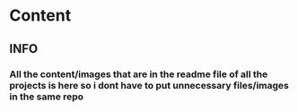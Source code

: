 # Content
## INFO
### All the content/images that are in the readme file of all the projects is here so i dont have to put unnecessary files/images in the same repo 
